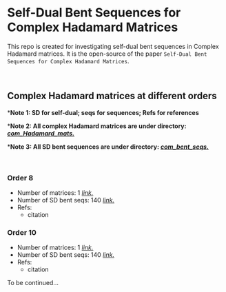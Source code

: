 # Self-Dual Bent Sequences for Complex Hadamard Matrices

This repo is created for investigating self-dual bent sequences in Complex Hadamard matrices. It is the open-source of the paper `Self-Dual Bent Sequences for Complex Hadamard Matrices`.

<br/>

## Complex Hadamard matrices at different orders

***Note 1: SD for self-dual; seqs for sequences; Refs for references**

***Note 2: All complex Hadamard matrices are under directory: [*com_Hadamard_mats.*](./com_Hadamard_mats)**

***Note 3: All SD bent sequences are under directory: [*com_bent_seqs.*](./com_bent_seqs)**

<br/>

### Order 8

- Number of matrices: 1 [*link.*](./com_Hadamard_mats/xxx.txt)
- Number of SD bent seqs: 140 [*link.*](./com_bent_seqs/xxx.log)
- Refs: 
  - citation


### Order 10

- Number of matrices: 1 [*link.*](./com_Hadamard_mats/xxx.txt)
- Number of SD bent seqs: 140 [*link.*](./com_bent_seqs/xxx.log)
- Refs: 
  - citation

To be continued...